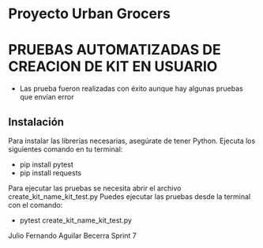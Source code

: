 # Proyecto Urban Grocers 

# PRUEBAS AUTOMATIZADAS DE CREACION DE KIT EN USUARIO 
- Las prueba fueron realizadas con éxito aunque hay algunas pruebas que envían error

## Instalación

Para instalar las librerías necesarias, asegúrate de tener Python. Ejecuta los siguientes comando en tu terminal: 
- pip install pytest
- pip install requests

Para ejecutar las pruebas se necesita abrir el archivo create_kit_name_kit_test.py
Puedes ejecutar las pruebas desde la terminal con el comando:
- pytest create_kit_name_kit_test.py

Julio Fernando Aguilar Becerra Sprint 7 